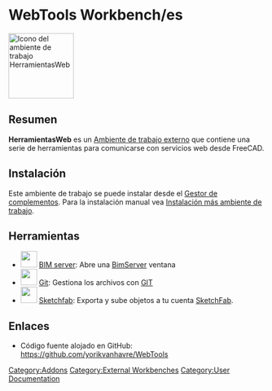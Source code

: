 # WebTools Workbench/es
 <img alt="Icono del ambiente de trabajo HerramientasWeb" src=images/WebTools_workbench_icon.svg  style="width:128px;">

## Resumen

**HerramientasWeb** es un [Ambiente de trabajo externo](External_workbenches/es.md) que contiene una serie de herramientas para comunicarse con servicios web desde FreeCAD.

## Instalación

Este ambiente de trabajo se puede instalar desde el [Gestor de complementos](Std_AddonMgr/es.md). Para la instalación manual vea [Instalación más ambiente de trabajo](Installing_more_workbenches/es.md).

## Herramientas

-   <img alt="" src=images/WebTools_BimServer.svg  style="width:32px;"> [BIM server](WebTools_BimServer/es.md): Abre una [BimServer](http://www.bimserver.org) ventana
-   <img alt="" src=images/WebTools_Git.svg  style="width:32px;"> [Git](WebTools_Git/es.md): Gestiona los archivos con [GIT](https://es.wikipedia.org/wiki/Git)
-   <img alt="" src=images/WebTools_Sketchfab.svg  style="width:32px;"> [Sketchfab](WebTools_Sketchfab/es.md): Exporta y sube objetos a tu cuenta [SketchFab](http://www.sketchfab.com).

## Enlaces

-   Código fuente alojado en GitHub: <https://github.com/yorikvanhavre/WebTools>


 

[Category:Addons](Category:Addons.md) [Category:External Workbenches](Category:External_Workbenches.md) [Category:User Documentation](Category:User_Documentation.md)
